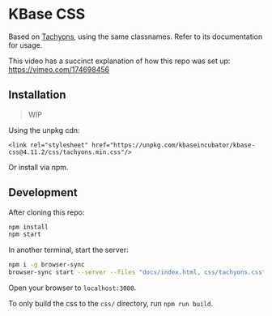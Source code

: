 # KBase CSS

Based on [Tachyons](http://tachyons.io/), using the same classnames. Refer to its documentation for usage.

This video has a succinct explanation of how this repo was set up: https://vimeo.com/174698456

## Installation

> WIP

Using the unpkg cdn:

```
<link rel="stylesheet" href="https://unpkg.com/kbaseincubator/kbase-css@4.11.2/css/tachyons.min.css"/>
```

Or install via npm.

## Development

After cloning this repo:

```sh
npm install
npm start
```

In another terminal, start the server:

```sh
npm i -g browser-sync
browser-sync start --server --files "docs/index.html, css/tachyons.css"
```

Open your browser to `localhost:3000`.

To only build the css to the `css/` directory, run `npm run build`.
